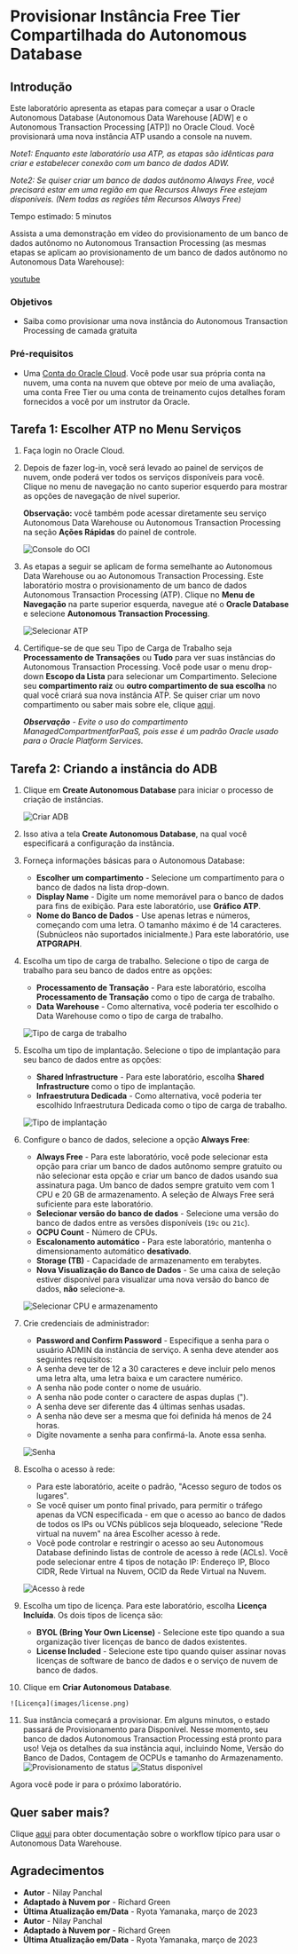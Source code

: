 # Provisionar Instância Free Tier Compartilhada do Autonomous Database

## Introdução

Este laboratório apresenta as etapas para começar a usar o Oracle Autonomous Database (Autonomous Data Warehouse \[ADW\] e o Autonomous Transaction Processing \[ATP\]) no Oracle Cloud. Você provisionará uma nova instância ATP usando a console na nuvem.

_Note1: Enquanto este laboratório usa ATP, as etapas são idênticas para criar e estabelecer conexão com um banco de dados ADW._

_Note2: Se quiser criar um banco de dados autônomo Always Free, você precisará estar em uma região em que Recursos Always Free estejam disponíveis. (Nem todas as regiões têm Recursos Always Free)_

Tempo estimado: 5 minutos

Assista a uma demonstração em vídeo do provisionamento de um banco de dados autônomo no Autonomous Transaction Processing (as mesmas etapas se aplicam ao provisionamento de um banco de dados autônomo no Autonomous Data Warehouse):

[youtube](youtube:Q6hxMaAPghI)

### Objetivos

*   Saiba como provisionar uma nova instância do Autonomous Transaction Processing de camada gratuita

### Pré-requisitos

*   Uma [Conta do Oracle Cloud](https://www.oracle.com/cloud/free/). Você pode usar sua própria conta na nuvem, uma conta na nuvem que obteve por meio de uma avaliação, uma conta Free Tier ou uma conta de treinamento cujos detalhes foram fornecidos a você por um instrutor da Oracle.

## Tarefa 1: Escolher ATP no Menu Serviços

1.  Faça login no Oracle Cloud.
    
2.  Depois de fazer log-in, você será levado ao painel de serviços de nuvem, onde poderá ver todos os serviços disponíveis para você. Clique no menu de navegação no canto superior esquerdo para mostrar as opções de navegação de nível superior.
    
    **Observação:** você também pode acessar diretamente seu serviço Autonomous Data Warehouse ou Autonomous Transaction Processing na seção **Ações Rápidas** do painel de controle.
    
    ![Console do OCI](images/oci-console.png)
    
3.  As etapas a seguir se aplicam de forma semelhante ao Autonomous Data Warehouse ou ao Autonomous Transaction Processing. Este laboratório mostra o provisionamento de um banco de dados Autonomous Transaction Processing (ATP). Clique no **Menu de Navegação** na parte superior esquerda, navegue até o **Oracle Database** e selecione **Autonomous Transaction Processing**.
    
    ![Selecionar ATP](https://oracle-livelabs.github.io/common/images/console/database-atp.png)
    
4.  Certifique-se de que seu Tipo de Carga de Trabalho seja **Processamento de Transações** ou **Tudo** para ver suas instâncias do Autonomous Transaction Processing. Você pode usar o menu drop-down **Escopo da Lista** para selecionar um Compartimento. Selecione seu **compartimento raiz** ou **outro compartimento de sua escolha** no qual você criará sua nova instância ATP. Se quiser criar um novo compartimento ou saber mais sobre ele, clique [aqui](https://docs.cloud.oracle.com/iaas/Content/Identity/Tasks/managingcompartments.htm#three).
    
    _**Observação** - Evite o uso do compartimento ManagedCompartmentforPaaS, pois esse é um padrão Oracle usado para o Oracle Platform Services._
    

## Tarefa 2: Criando a instância do ADB

1.  Clique em **Create Autonomous Database** para iniciar o processo de criação de instâncias.
    
    ![Criar ADB](images/create-adb.png)
    
2.  Isso ativa a tela **Create Autonomous Database**, na qual você especificará a configuração da instância.
    
3.  Forneça informações básicas para o Autonomous Database:
    
    *   **Escolher um compartimento** - Selecione um compartimento para o banco de dados na lista drop-down.
    *   **Display Name** - Digite um nome memorável para o banco de dados para fins de exibição. Para este laboratório, use **Gráfico ATP**.
    *   **Nome do Banco de Dados** - Use apenas letras e números, começando com uma letra. O tamanho máximo é de 14 caracteres. (Subnúcleos não suportados inicialmente.) Para este laboratório, use **ATPGRAPH**.
4.  Escolha um tipo de carga de trabalho. Selecione o tipo de carga de trabalho para seu banco de dados entre as opções:
    
    *   **Processamento de Transação** - Para este laboratório, escolha **Processamento de Transação** como o tipo de carga de trabalho.
    *   **Data Warehouse** - Como alternativa, você poderia ter escolhido o Data Warehouse como o tipo de carga de trabalho.
    
    ![Tipo de carga de trabalho](images/workload-type.png)
    
5.  Escolha um tipo de implantação. Selecione o tipo de implantação para seu banco de dados entre as opções:
    
    *   **Shared Infrastructure** - Para este laboratório, escolha **Shared Infrastructure** como o tipo de implantação.
    *   **Infraestrutura Dedicada** - Como alternativa, você poderia ter escolhido Infraestrutura Dedicada como o tipo de carga de trabalho.
    
    ![Tipo de implantação](images/deployment-type.png)
    
6.  Configure o banco de dados, selecione a opção **Always Free**:
    
    *   **Always Free** - Para este laboratório, você pode selecionar esta opção para criar um banco de dados autônomo sempre gratuito ou não selecionar esta opção e criar um banco de dados usando sua assinatura paga. Um banco de dados sempre gratuito vem com 1 CPU e 20 GB de armazenamento. A seleção de Always Free será suficiente para este laboratório.
    *   **Selecionar versão do banco de dados** - Selecione uma versão do banco de dados entre as versões disponíveis (`19c` ou `21c`).
    *   **OCPU Count** - Número de CPUs.
    *   **Escalonamento automático** - Para este laboratório, mantenha o dimensionamento automático **desativado**.
    *   **Storage (TB)** - Capacidade de armazenamento em terabytes.
    *   **Nova Visualização do Banco de Dados** - Se uma caixa de seleção estiver disponível para visualizar uma nova versão do banco de dados, **não** selecione-a.
    
    ![Selecionar CPU e armazenamento](images/atp-choose-cpu-storage.png)
    
7.  Crie credenciais de administrador:
    
    *   **Password and Confirm Password** - Especifique a senha para o usuário ADMIN da instância de serviço. A senha deve atender aos seguintes requisitos:
    *   A senha deve ter de 12 a 30 caracteres e deve incluir pelo menos uma letra alta, uma letra baixa e um caractere numérico.
    *   A senha não pode conter o nome de usuário.
    *   A senha não pode conter o caractere de aspas duplas (").
    *   A senha deve ser diferente das 4 últimas senhas usadas.
    *   A senha não deve ser a mesma que foi definida há menos de 24 horas.
    *   Digite novamente a senha para confirmá-la. Anote essa senha.
    
    ![Senha](images/password.png)
    
8.  Escolha o acesso à rede:
    
    *   Para este laboratório, aceite o padrão, "Acesso seguro de todos os lugares".
    *   Se você quiser um ponto final privado, para permitir o tráfego apenas da VCN especificada - em que o acesso ao banco de dados de todos os IPs ou VCNs públicos seja bloqueado, selecione "Rede virtual na nuvem" na área Escolher acesso à rede.
    *   Você pode controlar e restringir o acesso ao seu Autonomous Database definindo listas de controle de acesso à rede (ACLs). Você pode selecionar entre 4 tipos de notação IP: Endereço IP, Bloco CIDR, Rede Virtual na Nuvem, OCID da Rede Virtual na Nuvem.
    
    ![Acesso à rede](images/network-access.png)
    
9.  Escolha um tipo de licença. Para este laboratório, escolha **Licença Incluída**. Os dois tipos de licença são:
    
    *   **BYOL (Bring Your Own License)** - Selecione este tipo quando a sua organização tiver licenças de banco de dados existentes.
    *   **License Included** - Selecione este tipo quando quiser assinar novas licenças de software de banco de dados e o serviço de nuvem de banco de dados.
10.  Clique em **Criar Autonomous Database**.
    
    ![Licença](images/license.png)
    
11.  Sua instância começará a provisionar. Em alguns minutos, o estado passará de Provisionamento para Disponível. Nesse momento, seu banco de dados Autonomous Transaction Processing está pronto para uso! Veja os detalhes da sua instância aqui, incluindo Nome, Versão do Banco de Dados, Contagem de OCPUs e tamanho do Armazenamento. ![Provisionamento de status](images/atp-graph-provisioning.png) ![Status disponível](images/atp-graph-available.png)
    

Agora você pode ir para o próximo laboratório.

## Quer saber mais?

Clique [aqui](https://docs.oracle.com/en/cloud/paas/autonomous-data-warehouse-cloud/user/autonomous-workflow.html#GUID-5780368D-6D40-475C-8DEB-DBA14BA675C3) para obter documentação sobre o workflow típico para usar o Autonomous Data Warehouse.

## Agradecimentos

*   **Autor** - Nilay Panchal
*   **Adaptado à Nuvem por** - Richard Green
*   **Última Atualização em/Data** - Ryota Yamanaka, março de 2023
*   **Autor** - Nilay Panchal
*   **Adaptado à Nuvem por** - Richard Green
*   **Última Atualização em/Data** - Ryota Yamanaka, março de 2023